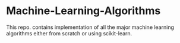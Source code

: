 # Machine-Learning-Algorithms
This repo. contains implementation of all the major machine learning algorithms either from scratch or using scikit-learn.
